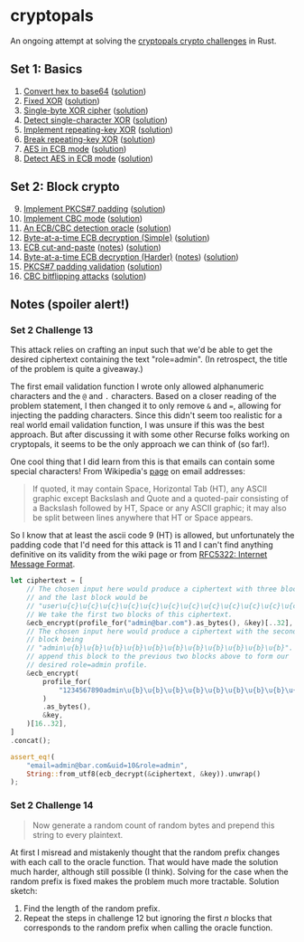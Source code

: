 # cryptopals

An ongoing attempt at solving the [cryptopals crypto challenges](https://cryptopals.com) in Rust.

## Set 1: Basics

1. [Convert hex to base64](https://cryptopals.com/sets/1/challenges/1) ([solution](https://github.com/staceytay/cryptopals/blob/2ccfb1dd805339b913d96d551de1c66e2620ce19/src/main.rs))
2. [Fixed XOR](https://cryptopals.com/sets/1/challenges/2) ([solution](https://github.com/staceytay/cryptopals/blob/97b99cb8d91d5e81dc7b03e788ea648cbc3bed3c/src/main.rs))
3. [Single-byte XOR cipher](https://cryptopals.com/sets/1/challenges/3) ([solution](https://github.com/staceytay/cryptopals/blob/360bf6b8f5f4b7232c059ad4249a689efa87fdc5/src/main.rs))
4. [Detect single-character XOR](https://cryptopals.com/sets/1/challenges/4) ([solution](https://github.com/staceytay/cryptopals/blob/75476c8173fc14df4acf22b798ec9ad5b75e4e0f/src/main.rs))
5. [Implement repeating-key XOR](https://cryptopals.com/sets/1/challenges/5) ([solution](https://github.com/staceytay/cryptopals/blob/534241729a8b023c6ec60c4622807807e8c016e8/src/main.rs))
6. [Break repeating-key XOR](https://cryptopals.com/sets/1/challenges/6) ([solution](https://github.com/staceytay/cryptopals/blob/f19e329293b01fbe792c37e04d5d8f293f3c59bd/src/main.rs))
7. [AES in ECB mode](https://cryptopals.com/sets/1/challenges/7) ([solution](https://github.com/staceytay/cryptopals/blob/2805367fcd4f3d1be418a7be75562156dd3ad58f/src/main.rs))
8. [Detect AES in ECB mode](https://cryptopals.com/sets/1/challenges/8) ([solution](https://github.com/staceytay/cryptopals/blob/3213f31e624ec3a2661340ccb35c458555112501/src/main.rs))

## Set 2: Block crypto

9. [Implement PKCS#7 padding](https://cryptopals.com/sets/2/challenges/9) ([solution](https://github.com/staceytay/cryptopals/blob/09c8e227d693b5c51d2ddce2a8ee6b9645feef3e/src/main.rs))
10. [Implement CBC mode](https://cryptopals.com/sets/2/challenges/10) ([solution](https://github.com/staceytay/cryptopals/blob/8a29ff8ecfcf2145952cc727083fb5f66ebd4f45/src/main.rs))
11. [An ECB/CBC detection oracle](https://cryptopals.com/sets/2/challenges/11) ([solution](https://github.com/staceytay/cryptopals/blob/d0beb87753a020575c0f41753812e5199d328657/src/main.rs))
12. [Byte-at-a-time ECB decryption (Simple)](https://cryptopals.com/sets/2/challenges/12) ([solution](https://github.com/staceytay/cryptopals/blob/9364b4326c3839fb003e13d785053c7f45267a/src/main.rs))
13. [ECB cut-and-paste](https://cryptopals.com/sets/2/challenges/13) ([notes](https://github.com/staceytay/cryptopals/tree/main#set-2-challenge-13)) ([solution](https://github.com/staceytay/cryptopals/blob/7669e1e3f0dce043f48d04afec1edf91cbeb62cb/src/main.rs))
14. [Byte-at-a-time ECB decryption (Harder)](https://cryptopals.com/sets/2/challenges/14) ([notes](https://github.com/staceytay/cryptopals#set-2-challenge-14)) ([solution](https://github.com/staceytay/cryptopals/blob/7ede4f76e7a87d97e83b3edf83befef4f14f8223/src/main.rs))
15. [PKCS#7 padding validation](https://cryptopals.com/sets/2/challenges/15) ([solution](https://github.com/staceytay/cryptopals/blob/b1c2572e4b60c7d847a860fcab13e0a549dedec3/src/main.rs))
16. [CBC bitflipping attacks](https://cryptopals.com/sets/2/challenges/16) ([solution](https://github.com/staceytay/cryptopals/blob/a9112afc3d79e63f5eb537bb09dc1093aa9cd81f/src/main.rs))
## Notes (spoiler alert!)

### Set 2 Challenge 13
This attack relies on crafting an input such that we'd be able to get the
desired ciphertext containing the text "role=admin". (In retrospect, the title
of the problem is quite a giveaway.)

The first email validation function I wrote only allowed alphanumeric characters
and the `@` and `.` characters. Based on a closer reading of the problem
statement, I then changed it to only remove `&` and `=`, allowing for injecting
the padding characters. Since this didn't seem too realistic for a real world
email validation function, I was unsure if this was the best approach. But after
discussing it with some other Recurse folks working on cryptopals, it seems to
be the only approach we can think of (so far!).

One cool thing that I did learn from this is that emails can contain some special
characters! From Wikipedia's [page](https://en.wikipedia.org/wiki/Email_address)
on email addresses:
> If quoted, it may contain Space, Horizontal Tab (HT), any ASCII graphic except
> Backslash and Quote and a quoted-pair consisting of a Backslash followed by
> HT, Space or any ASCII graphic; it may also be split between lines anywhere
> that HT or Space appears. 

So I know that at least the ascii code 9 (HT) is allowed, but unfortunately the
padding code that I'd need for this attack is 11 and I can't find anything
definitive on its validity from the wiki page or from [RFC5322: Internet Message
Format](https://datatracker.ietf.org/doc/html/rfc5322#section-3.2.3).

``` rust
let ciphertext = [
    // The chosen input here would produce a ciphertext with three blocks
    // and the last block would be
    // "user\u{c}\u{c}\u{c}\u{c}\u{c}\u{c}\u{c}\u{c}\u{c}\u{c}\u{c}\u{c}".
    // We take the first two blocks of this ciphertext.
    &ecb_encrypt(profile_for("admin@bar.com").as_bytes(), &key)[..32],
    // The chosen input here would produce a ciphertext with the second
    // block being
    // "admin\u{b}\u{b}\u{b}\u{b}\u{b}\u{b}\u{b}\u{b}\u{b}\u{b}\u{b}". We
    // append this block to the previous two blocks above to form our
    // desired role=admin profile.
    &ecb_encrypt(
        profile_for(
            "1234567890admin\u{b}\u{b}\u{b}\u{b}\u{b}\u{b}\u{b}\u{b}\u{b}\u{b}\u{b}\u{b}",
        )
        .as_bytes(),
        &key,
    )[16..32],
]
.concat();

assert_eq!(
    "email=admin@bar.com&uid=10&role=admin",
    String::from_utf8(ecb_decrypt(&ciphertext, &key)).unwrap()
);
```

### Set 2 Challenge 14
> Now generate a random count of random bytes and prepend this string to every
> plaintext.

At first I misread and mistakenly thought that the random prefix changes with
each call to the oracle function. That would have made the solution much harder,
although still possible (I think). Solving for the case when the random prefix
is fixed makes the problem much more tractable. Solution sketch:
1. Find the length of the random prefix.
2. Repeat the steps in challenge 12 but ignoring the first *n* blocks that
   corresponds to the random prefix when calling the oracle function.
